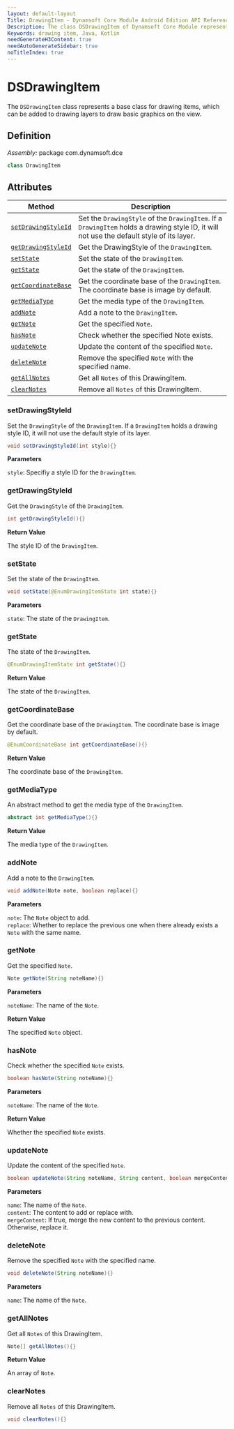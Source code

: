 ```yaml
---
layout: default-layout
Title: DrawingItem - Dynamsoft Core Module Android Edition API Reference
Description: The class DSDrawingItem of Dynamsoft Core Module represents a base class for drawing items, which can be added to drawing layers to draw basic graphics on the view.
Keywords: drawing item, Java, Kotlin
needGenerateH3Content: true
needAutoGenerateSidebar: true
noTitleIndex: true
---
```


# DSDrawingItem

The `DSDrawingItem` class represents a base class for drawing items, which can be added to drawing layers to draw basic graphics on the view.

## Definition

*Assembly:* package com.dynamsoft.dce

```java
class DrawingItem
```

## Attributes

| Method | Description |
|------- |-------------|
| [`setDrawingStyleId`](#setdrawingstyleid) | Set the `DrawingStyle` of the `DrawingItem`. If a `DrawingItem` holds a drawing style ID, it will not use the default style of its layer. |
| [`getDrawingStyleId`](#getdrawingstyleid) | Get the DrawingStyle of the `DrawingItem`. |
| [`setState`](#setstate) | Set the state of the `DrawingItem`. |
| [`getState`](#getstate) | Get the state of the `DrawingItem`. |
| [`getCoordinateBase`](#getcoordinatebase) | Get the coordinate base of the `DrawingItem`. The coordinate base is image by default. |
| [`getMediaType`](#getmediatype) | Get the media type of the `DrawingItem`. |
| [`addNote`](#addnote) | Add a note to the `DrawingItem`. |
| [`getNote`](#getnote) | Get the specified `Note`. |
| [`hasNote`](#hasnote) | Check whether the specified Note exists. |
| [`updateNote`](#updatenote) | Update the content of the specified `Note`. |
| [`deleteNote`](#deletenote) | Remove the specified `Note` with the specified name. |
| [`getAllNotes`](#getallnotes) | Get all `Notes` of this DrawingItem. |
| [`clearNotes`](#clearnotes) | Remove all `Notes` of this DrawingItem. |

### setDrawingStyleId

Set the `DrawingStyle` of the `DrawingItem`. If a `DrawingItem` holds a drawing style ID, it will not use the default style of its layer.

```java
void setDrawingStyleId(int style){}
```

**Parameters**

`style`: Specifiy a style ID for the `DrawingItem`.

### getDrawingStyleId

Get the `DrawingStyle` of the `DrawingItem`.

```java
int getDrawingStyleId(){}
```

**Return Value**

The style ID of the `DrawingItem`.

### setState

Set the state of the `DrawingItem`.

```java
void setState(@EnumDrawingItemState int state){}
```

**Parameters**

`state`: The state of the `DrawingItem`.

### getState

The state of the `DrawingItem`.

```java
@EnumDrawingItemState int getState(){}
```

**Return Value**

The state of the `DrawingItem`.

### getCoordinateBase

Get the coordinate base of the `DrawingItem`. The coordinate base is image by default.

```java
@EnumCoordinateBase int getCoordinateBase(){}
```

**Return Value**

The coordinate base of the `DrawingItem`.

### getMediaType

An abstract method to get the media type of the `DrawingItem`.

```java
abstract int getMediaType(){}
```

**Return Value**

The media type of the `DrawingItem`.

### addNote

Add a note to the `DrawingItem`.

```java
void addNote(Note note, boolean replace){}
```

**Parameters**

`note`: The `Note` object to add.  
`replace`: Whether to replace the previous one when there already exists a `Note` with the same name.

### getNote

Get the specified `Note`.

```java
Note getNote(String noteName){}
```

**Parameters**

`noteName`: The name of the `Note`.

**Return Value**

The specified `Note` object.

### hasNote

Check whether the specified `Note` exists.

```java
boolean hasNote(String noteName){}
```

**Parameters**

`noteName`: The name of the `Note`.

**Return Value**

Whether the specified `Note` exists.

### updateNote

Update the content of the specified `Note`.

```java
boolean updateNote(String noteName, String content, boolean mergeContent){}
```

**Parameters**

`name`: The name of the `Note`.  
`content`: The content to add or replace with.  
`mergeContent`: If true, merge the new content to the previous content. Otherwise, replace it.

### deleteNote

Remove the specified `Note` with the specified name.

```java
void deleteNote(String noteName){}
```

**Parameters**

`name`: The name of the `Note`.

### getAllNotes

Get all `Notes` of this DrawingItem.

```java
Note[] getAllNotes(){}
```

**Return Value**

An array of `Note`.

### clearNotes

Remove all `Notes` of this DrawingItem.

```java
void clearNotes(){}
```
